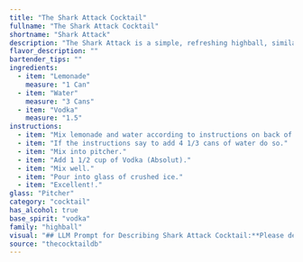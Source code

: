 ```yaml
---
title: "The Shark Attack Cocktail"
fullname: "The Shark Attack Cocktail"
shortname: "Shark Attack"
description: "The Shark Attack is a simple, refreshing highball, similar to a Vodka Soda with a twist. While its origins are unknown, the combination of vodka and lemonade likely draws inspiration from classic cocktails like the Vodka Sour or the Moscow Mule, which utilize these flavors in a more complex fashion. "
flavor_description: ""
bartender_tips: ""
ingredients:
  - item: "Lemonade"
    measure: "1 Can"
  - item: "Water"
    measure: "3 Cans"
  - item: "Vodka"
    measure: "1.5"
instructions:
  - item: "Mix lemonade and water according to instructions on back of can."
  - item: "If the instructions say to add 4 1/3 cans of water do so."
  - item: "Mix into pitcher."
  - item: "Add 1 1/2 cup of Vodka (Absolut)."
  - item: "Mix well."
  - item: "Pour into glass of crushed ice."
  - item: "Excellent!."
glass: "Pitcher"
category: "cocktail"
has_alcohol: true
base_spirit: "vodka"
family: "highball"
visual: "## LLM Prompt for Describing Shark Attack Cocktail:**Please describe the appearance of a Shark Attack cocktail, a refreshing summer drink made with lemonade, water, and vodka. Consider the following:*** **Color:** What is the overall color of the drink? Is it a bright, vibrant hue, or a more subtle shade? * **Clarity:** Is the drink clear or cloudy? Are there any visible ingredients or layers?* **Texture:** Is the drink smooth, bubbly, or icy? * **Garnish:** What type of garnish might be used to enhance the visual appeal? **Bonus points:*** Describe the drink's appearance using evocative language and vivid imagery.* Compare its appearance to other familiar objects or natural elements.**Example:**The Shark Attack cocktail is a vibrant, sunny yellow, like a day at the beach. The lemonade and water create a clear, refreshing base, while the vodka adds a subtle, icy chill.  A lemon wedge perched on the rim of the glass adds a touch of citrusy brightness, like a ray of sunshine cutting through the waves. "
source: "thecocktaildb"
---
```



